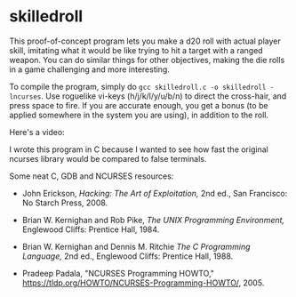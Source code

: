 # skilledroll

This proof-of-concept program lets you make a d20 roll with actual player skill, imitating what it would be like trying to hit a target with a ranged weapon. You can do similar things for other objectives, making the die rolls in a game challenging and more interesting.

To compile the program, simply do `gcc skilledroll.c -o skilledroll -lncurses`. Use roguelike vi-keys (h/j/k/l/y/u/b/n) to direct the cross-hair, and press space to fire. If you are accurate enough, you get a bonus (to be applied somewhere in the system you are using), in addition to the roll.

Here's a video:


I wrote this program in C because I wanted to see how fast the original ncurses library would be compared to false terminals.

Some neat C, GDB and NCURSES resources: 

* John Erickson, _Hacking: The Art of Exploitation,_ 2nd ed., San Francisco: No Starch Press, 2008. 

* Brian W. Kernighan and Rob Pike, _The UNIX Programming Environment,_ Englewood Cliffs: Prentice Hall, 1984.

* Brian W. Kernighan and Dennis M. Ritchie _The C Programming Language,_ 2nd ed., Englewood Cliffs: Prentice Hall, 1988.

* Pradeep Padala, "NCURSES Programming HOWTO," https://tldp.org/HOWTO/NCURSES-Programming-HOWTO/, 2005.

